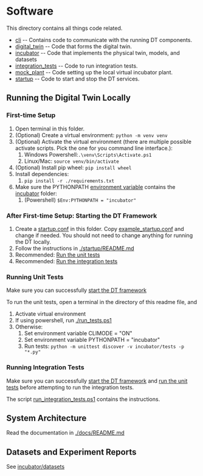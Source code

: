 # Software

This directory contains all things code related.
- [cli](./cli) -- Contains code to communicate with the running DT components.
- [digital_twin](./digital_twin) -- Code that forms the digital twin.
- [incubator](./incubator) -- Code that implements the physical twin, models, and datasets
- [integration_tests](./integration_tests) -- Code to run integration tests.
- [mock_plant](./mock_plant) -- Code setting up the local virtual incubator plant.
- [startup](./startup) -- Code to start and stop the DT services.

## Running the Digital Twin Locally

### First-time Setup
1. Open terminal in this folder.
2. (Optional) Create a virtual environment: `python -m venv venv`
3. (Optional) Activate the virtual environment (there are multiple possible activate scripts. Pick the one for you command line interface.): 
   1. Windows Powershell:`.\venv\Scripts\Activate.ps1` 
   2. Linux/Mac: `source venv/bin/activate`
4. (Optional) Install pip wheel: `pip install wheel`
5. Install dependencies:
   1. `pip install -r ./requirements.txt`
6. Make sure the PYTHONPATH [environment variable](https://www3.ntu.edu.sg/home/ehchua/programming/howto/Environment_Variables.html) contains the [incubator](./incubator/) folder: 
   1. (Powershell) `$Env:PYTHONPATH = "incubator"`

### After First-time Setup: Starting the DT Framework

1. Create a [startup.conf](./startup.conf) in this folder. Copy [example_startup.conf](./example_startup.conf) and change if needed. You should not need to change anything for running the DT locally.
2. Follow the instructions in [./startup/README.md](./startup/README.md)
3. Recommended: [Run the unit tests](#running-unit-tests)
4. Recommended: [Run the integration tests](#running-integration-tests)

### Running Unit Tests

Make sure you can successfully [start the DT framework](#after-first-time-setup-starting-the-dt-framework)

To run the unit tests, open a terminal in the directory of this readme file, and
1. Activate virtual environment
2. If using powershell, run [./run_tests.ps1](./run_tests.ps1)
3. Otherwise:
   1. Set environment variable CLIMODE = "ON"
   2. Set environment variable PYTHONPATH = "incubator"
   3. Run tests: `python -m unittest discover -v incubator/tests -p "*.py"`

### Running Integration Tests

Make sure you can successfully [start the DT framework](#after-first-time-setup-starting-the-dt-framework) and [run the unit tests](#running-unit-tests) before attempting to run the integration tests.

The script [run_integration_tests.ps1](./run_integration_tests.ps1) contains the instructions.

## System Architecture

Read the documentation in [./docs/README.md](./docs/README.md)

## Datasets and Experiment Reports

See [incubator/datasets](./incubator/datasets/README.md)
